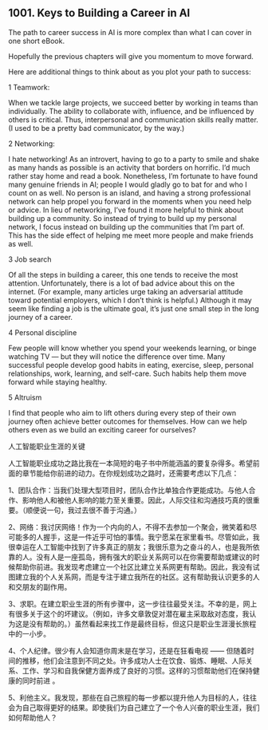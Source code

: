## 1001. Keys to Building a Career in AI

The path to career success in AI is more complex than what I can cover in one short eBook.

Hopefully the previous chapters will give you momentum to move forward.

Here are additional things to think about as you plot your path to success:

1 Teamwork:

When we tackle large projects, we succeed better by working in teams than individually. The ability to collaborate with, influence, and be influenced by others is critical. Thus, interpersonal and communication skills really matter. (I used to be a pretty bad communicator, by the way.)

2 Networking:

I hate networking! As an introvert, having to go to a party to smile and shake as many hands as possible is an activity that borders on horrific. I’d much rather stay home and read a book. Nonetheless, I’m fortunate to have found many genuine friends in AI; people I would gladly go to bat for and who I count on as well. No person is an island, and having a strong professional network can help propel you forward in the moments when you need help or advice. In lieu of networking, I’ve found it more helpful to think about building up a community. So instead of trying to build up my personal network, I focus instead on building up the communities that I’m part of. This has the side effect of helping me meet more people and make friends as well.

3 Job search

Of all the steps in building a career, this one tends to receive the most attention. Unfortunately, there is a lot of bad advice about this on the internet. (For example, many articles urge taking an adversarial attitude toward potential employers, which I don’t think is helpful.) Although it may seem like finding a job is the ultimate goal, it’s just one small step in the long journey of a career.

4 Personal discipline

Few people will know whether you spend your weekends learning, or binge watching TV — but they will notice the difference over time. Many successful people develop good habits in eating, exercise, sleep, personal relationships, work, learning, and self-care. Such habits help them move forward while staying healthy.

5 Altruism

I find that people who aim to lift others during every step of their own journey often achieve better outcomes for themselves. How can we help others even as we build an exciting career for ourselves?

人工智能职业生涯的关键

人工智能职业成功之路比我在一本简短的电子书中所能涵盖的要复杂得多。希望前面的章节能给你前进的动力。在你规划成功之路时，还需要考虑以下几点：

1、团队合作：当我们处理大型项目时，团队合作比单独合作更能成功。与他人合作、影响他人和被他人影响的能力至关重要。因此，人际交往和沟通技巧真的很重要。（顺便说一句，我过去很不善于沟通。）

2、网络：我讨厌网络！作为一个内向的人，不得不去参加一个聚会，微笑着和尽可能多的人握手，这是一件近乎可怕的事情。我宁愿呆在家里看书。尽管如此，我很幸运在人工智能中找到了许多真正的朋友；我很乐意为之奋斗的人，也是我所依靠的人。没有人是一座孤岛，拥有强大的职业关系网可以在你需要帮助或建议的时候帮助你前进。我发现考虑建立一个社区比建立关系网更有帮助。因此，我没有试图建立我的个人关系网，而是专注于建立我所在的社区。这有帮助我认识更多的人和交朋友的副作用。

3、求职。在建立职业生涯的所有步骤中，这一步往往最受关注。不幸的是，网上有很多关于这个的坏建议。（例如，许多文章敦促对潜在雇主采取敌对态度，我认为这是没有帮助的。）虽然看起来找工作是最终目标，但这只是职业生涯漫长旅程中的一小步。

4、个人纪律。很少有人会知道你周末是在学习，还是在狂看电视 —— 但随着时间的推移，他们会注意到不同之处。许多成功人士在饮食、锻炼、睡眠、人际关系、工作、学习和自我保健方面养成了良好的习惯。这样的习惯帮助他们在保持健康的同时前进 。

5、利他主义。我发现，那些在自己旅程的每一步都以提升他人为目标的人，往往会为自己取得更好的结果。即使我们为自己建立了一个令人兴奋的职业生涯，我们如何帮助他人？
